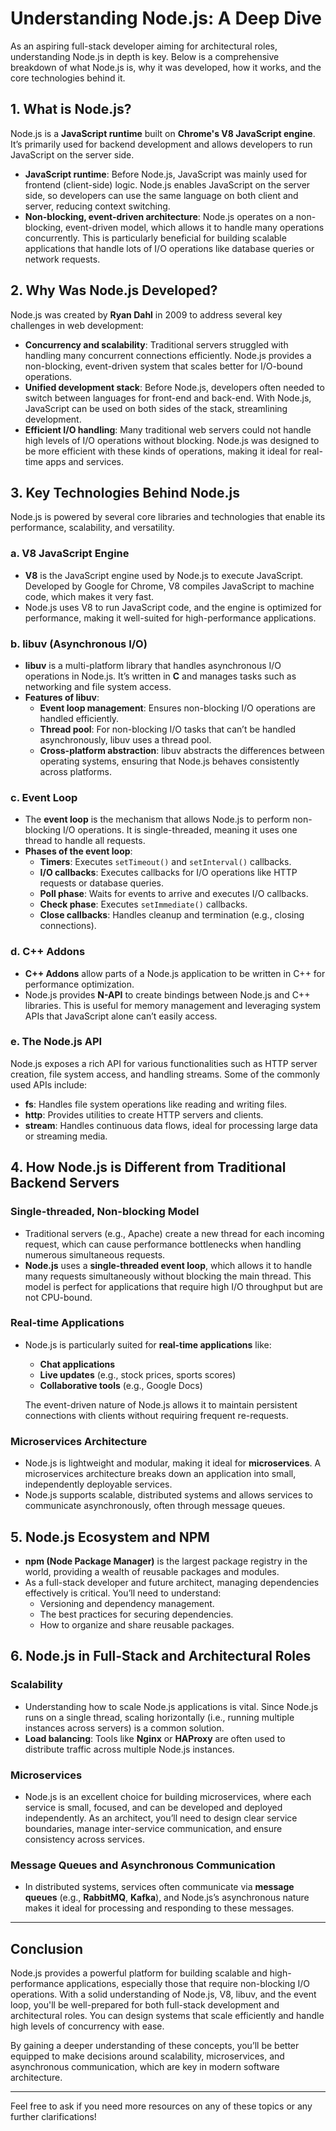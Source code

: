 # Understanding Node.js: A Deep Dive

As an aspiring full-stack developer aiming for architectural roles, understanding Node.js in depth is key. Below is a comprehensive breakdown of what Node.js is, why it was developed, how it works, and the core technologies behind it.

## 1. What is Node.js?

Node.js is a **JavaScript runtime** built on **Chrome's V8 JavaScript engine**. It’s primarily used for backend development and allows developers to run JavaScript on the server side.

- **JavaScript runtime**: Before Node.js, JavaScript was mainly used for frontend (client-side) logic. Node.js enables JavaScript on the server side, so developers can use the same language on both client and server, reducing context switching.
- **Non-blocking, event-driven architecture**: Node.js operates on a non-blocking, event-driven model, which allows it to handle many operations concurrently. This is particularly beneficial for building scalable applications that handle lots of I/O operations like database queries or network requests.

## 2. Why Was Node.js Developed?

Node.js was created by **Ryan Dahl** in 2009 to address several key challenges in web development:

- **Concurrency and scalability**: Traditional servers struggled with handling many concurrent connections efficiently. Node.js provides a non-blocking, event-driven system that scales better for I/O-bound operations.
- **Unified development stack**: Before Node.js, developers often needed to switch between languages for front-end and back-end. With Node.js, JavaScript can be used on both sides of the stack, streamlining development.
- **Efficient I/O handling**: Many traditional web servers could not handle high levels of I/O operations without blocking. Node.js was designed to be more efficient with these kinds of operations, making it ideal for real-time apps and services.

## 3. Key Technologies Behind Node.js

Node.js is powered by several core libraries and technologies that enable its performance, scalability, and versatility.

### a. V8 JavaScript Engine

- **V8** is the JavaScript engine used by Node.js to execute JavaScript. Developed by Google for Chrome, V8 compiles JavaScript to machine code, which makes it very fast.
- Node.js uses V8 to run JavaScript code, and the engine is optimized for performance, making it well-suited for high-performance applications.

### b. libuv (Asynchronous I/O)

- **libuv** is a multi-platform library that handles asynchronous I/O operations in Node.js. It’s written in **C** and manages tasks such as networking and file system access.
- **Features of libuv**:
  - **Event loop management**: Ensures non-blocking I/O operations are handled efficiently.
  - **Thread pool**: For non-blocking I/O tasks that can’t be handled asynchronously, libuv uses a thread pool.
  - **Cross-platform abstraction**: libuv abstracts the differences between operating systems, ensuring that Node.js behaves consistently across platforms.

### c. Event Loop

- The **event loop** is the mechanism that allows Node.js to perform non-blocking I/O operations. It is single-threaded, meaning it uses one thread to handle all requests.
- **Phases of the event loop**:
  - **Timers**: Executes `setTimeout()` and `setInterval()` callbacks.
  - **I/O callbacks**: Executes callbacks for I/O operations like HTTP requests or database queries.
  - **Poll phase**: Waits for events to arrive and executes I/O callbacks.
  - **Check phase**: Executes `setImmediate()` callbacks.
  - **Close callbacks**: Handles cleanup and termination (e.g., closing connections).

### d. C++ Addons

- **C++ Addons** allow parts of a Node.js application to be written in C++ for performance optimization.
- Node.js provides **N-API** to create bindings between Node.js and C++ libraries. This is useful for memory management and leveraging system APIs that JavaScript alone can’t easily access.

### e. The Node.js API

Node.js exposes a rich API for various functionalities such as HTTP server creation, file system access, and handling streams. Some of the commonly used APIs include:

- **fs**: Handles file system operations like reading and writing files.
- **http**: Provides utilities to create HTTP servers and clients.
- **stream**: Handles continuous data flows, ideal for processing large data or streaming media.

## 4. How Node.js is Different from Traditional Backend Servers

### Single-threaded, Non-blocking Model

- Traditional servers (e.g., Apache) create a new thread for each incoming request, which can cause performance bottlenecks when handling numerous simultaneous requests.
- **Node.js** uses a **single-threaded event loop**, which allows it to handle many requests simultaneously without blocking the main thread. This model is perfect for applications that require high I/O throughput but are not CPU-bound.

### Real-time Applications

- Node.js is particularly suited for **real-time applications** like:

  - **Chat applications**
  - **Live updates** (e.g., stock prices, sports scores)
  - **Collaborative tools** (e.g., Google Docs)

  The event-driven nature of Node.js allows it to maintain persistent connections with clients without requiring frequent re-requests.

### Microservices Architecture

- Node.js is lightweight and modular, making it ideal for **microservices**. A microservices architecture breaks down an application into small, independently deployable services.
- Node.js supports scalable, distributed systems and allows services to communicate asynchronously, often through message queues.

## 5. Node.js Ecosystem and NPM

- **npm (Node Package Manager)** is the largest package registry in the world, providing a wealth of reusable packages and modules.
- As a full-stack developer and future architect, managing dependencies effectively is critical. You’ll need to understand:
  - Versioning and dependency management.
  - The best practices for securing dependencies.
  - How to organize and share reusable packages.

## 6. Node.js in Full-Stack and Architectural Roles

### Scalability

- Understanding how to scale Node.js applications is vital. Since Node.js runs on a single thread, scaling horizontally (i.e., running multiple instances across servers) is a common solution.
- **Load balancing**: Tools like **Nginx** or **HAProxy** are often used to distribute traffic across multiple Node.js instances.

### Microservices

- Node.js is an excellent choice for building microservices, where each service is small, focused, and can be developed and deployed independently. As an architect, you’ll need to design clear service boundaries, manage inter-service communication, and ensure consistency across services.

### Message Queues and Asynchronous Communication

- In distributed systems, services often communicate via **message queues** (e.g., **RabbitMQ**, **Kafka**), and Node.js’s asynchronous nature makes it ideal for processing and responding to these messages.

---

## Conclusion

Node.js provides a powerful platform for building scalable and high-performance applications, especially those that require non-blocking I/O operations. With a solid understanding of Node.js, V8, libuv, and the event loop, you'll be well-prepared for both full-stack development and architectural roles. You can design systems that scale efficiently and handle high levels of concurrency with ease.

By gaining a deeper understanding of these concepts, you’ll be better equipped to make decisions around scalability, microservices, and asynchronous communication, which are key in modern software architecture.

---

Feel free to ask if you need more resources on any of these topics or any further clarifications!
